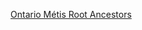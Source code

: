 
[Ontario Métis Root Ancestors](http://www.metisnation.org/registry/citizenship/ontario-m%C3%A9tis-root-ancestors)
